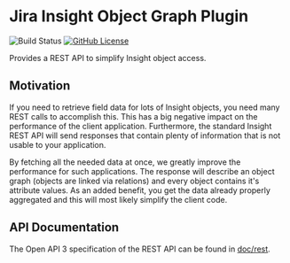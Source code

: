 # Jira Insight Object Graph Plugin
![Build Status](https://github.com/linked-planet/jira-insight-object-graph-plugin/workflows/Maven/badge.svg)
[![GitHub License](https://img.shields.io/badge/License-Apache%202.0-blue.svg)](https://opensource.org/licenses/Apache-2.0)

Provides a REST API to simplify Insight object access.

## Motivation
If you need to retrieve field data for lots of Insight objects, you
need many REST calls to accomplish this. This has a big negative impact on the
performance of the client application. Furthermore, the standard Insight REST API
will send responses that contain plenty of information that is not usable to your
application.

By fetching all the needed data at once, we greatly improve the performance for
such applications. The response will describe an object graph (objects are linked
via relations) and every object contains it's attribute values. As an added benefit,
you get the data already properly aggregated and this will most likely simplify the
client code.

## API Documentation
The Open API 3 specification of the REST API can be found in
[doc/rest](doc/rest).